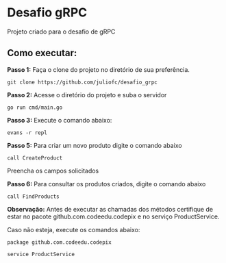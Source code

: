 # Desafio gRPC

Projeto criado para o desafio de gRPC

## Como executar:

**Passo 1:** Faça o clone do projeto no diretório de sua preferência.

```shell
git clone https://github.com/juliofc/desafio_grpc
```

**Passo 2:** Acesse o diretório do projeto e suba o servidor

```shell
go run cmd/main.go
```

**Passo 3:** Execute o comando abaixo:

```shell
evans -r repl
```

**Passo 5:** Para criar um novo produto digite o comando abaixo

```shell
call CreateProduct
```

Preencha os campos solicitados

**Passo 6:** Para consultar os produtos criados, digite o comando abaixo

```shell
call FindProducts
```

**Observação:** Antes de executar as chamadas dos métodos certifique de estar no pacote github.com.codeedu.codepix e no serviço ProductService.

Caso não esteja, execute os comandos abaixo:

```shell
package github.com.codeedu.codepix
```

```shell
service ProductService
```
